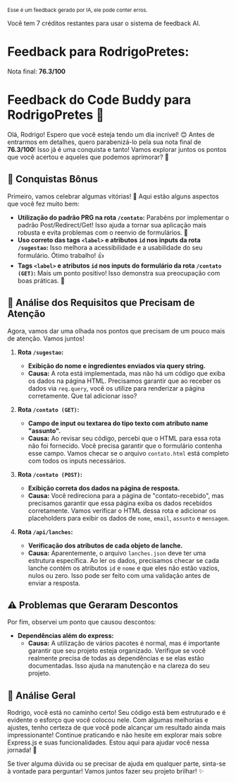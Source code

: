 <sup>Esse é um feedback gerado por IA, ele pode conter erros.</sup>

Você tem 7 créditos restantes para usar o sistema de feedback AI.

# Feedback para RodrigoPretes:

Nota final: **76.3/100**

# Feedback do Code Buddy para RodrigoPretes 🚀

Olá, Rodrigo! Espero que você esteja tendo um dia incrível! 😊 Antes de entrarmos em detalhes, quero parabenizá-lo pela sua nota final de **76.3/100**! Isso já é uma conquista e tanto! Vamos explorar juntos os pontos que você acertou e aqueles que podemos aprimorar? 💪

## 🎉 Conquistas Bônus

Primeiro, vamos celebrar algumas vitórias! 🎊 Aqui estão alguns aspectos que você fez muito bem:

- **Utilização do padrão PRG na rota `/contato`:** Parabéns por implementar o padrão Post/Redirect/Get! Isso ajuda a tornar sua aplicação mais robusta e evita problemas com o reenvio de formulários. 👏
- **Uso correto das tags `<label>` e atributos `id` nos inputs da rota `/sugestao`:** Isso melhora a acessibilidade e a usabilidade do seu formulário. Ótimo trabalho! 👍
- **Tags `<label>` e atributos `id` nos inputs do formulário da rota `/contato (GET)`:** Mais um ponto positivo! Isso demonstra sua preocupação com boas práticas. 🌟

## 🧐 Análise dos Requisitos que Precisam de Atenção

Agora, vamos dar uma olhada nos pontos que precisam de um pouco mais de atenção. Vamos juntos!

1. **Rota `/sugestao`:** 
   - **Exibição do nome e ingredientes enviados via query string.**
   - **Causa:** A rota está implementada, mas não há um código que exiba os dados na página HTML. Precisamos garantir que ao receber os dados via `req.query`, você os utilize para renderizar a página corretamente. Que tal adicionar isso?

2. **Rota `/contato (GET)`:**
   - **Campo de input ou textarea do tipo texto com atributo name "assunto".**
   - **Causa:** Ao revisar seu código, percebi que o HTML para essa rota não foi fornecido. Você precisa garantir que o formulário contenha esse campo. Vamos checar se o arquivo `contato.html` está completo com todos os inputs necessários.

3. **Rota `/contato (POST)`:**
   - **Exibição correta dos dados na página de resposta.**
   - **Causa:** Você redireciona para a página de "contato-recebido", mas precisamos garantir que essa página exiba os dados recebidos corretamente. Vamos verificar o HTML dessa rota e adicionar os placeholders para exibir os dados de `nome`, `email`, `assunto` e `mensagem`.

4. **Rota `/api/lanches`:**
   - **Verificação dos atributos de cada objeto de lanche.**
   - **Causa:** Aparentemente, o arquivo `lanches.json` deve ter uma estrutura específica. Ao ler os dados, precisamos checar se cada lanche contém os atributos `id` e `nome` e que eles não estão vazios, nulos ou zero. Isso pode ser feito com uma validação antes de enviar a resposta.

## ⚠️ Problemas que Geraram Descontos

Por fim, observei um ponto que causou descontos:

- **Dependências além do express:** 
   - **Causa:** A utilização de vários pacotes é normal, mas é importante garantir que seu projeto esteja organizado. Verifique se você realmente precisa de todas as dependências e se elas estão documentadas. Isso ajuda na manutenção e na clareza do seu projeto.

## 🌈 Análise Geral

Rodrigo, você está no caminho certo! Seu código está bem estruturado e é evidente o esforço que você colocou nele. Com algumas melhorias e ajustes, tenho certeza de que você pode alcançar um resultado ainda mais impressionante! Continue praticando e não hesite em explorar mais sobre Express.js e suas funcionalidades. Estou aqui para ajudar você nessa jornada! 🚀

Se tiver alguma dúvida ou se precisar de ajuda em qualquer parte, sinta-se à vontade para perguntar! Vamos juntos fazer seu projeto brilhar! ✨